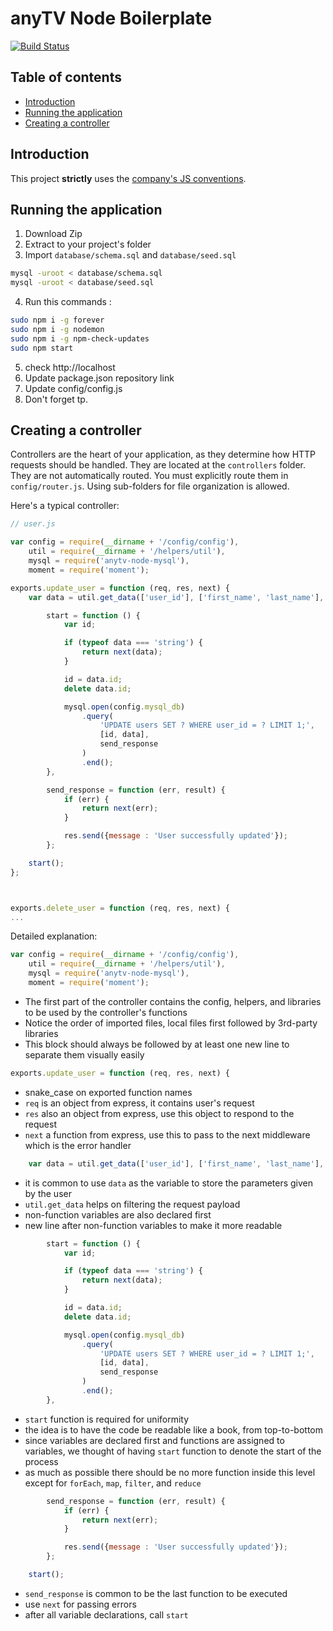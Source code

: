 anyTV Node Boilerplate
=====

[![Build Status](https://travis-ci.org/anyTV/anytv-node-boilerplate.svg?branch=master)](https://travis-ci.org/anyTV/anytv-node-boilerplate)

Table of contents
-----
- [Introduction](#introduction)
- [Running the application](#running-the-application)
- [Creating a controller](#creating-a-controller)

Introduction
-----
This project **strictly** uses the [company's JS conventions](https://github.com/anyTV/JS-conventions).

Running the application
-----

1. Download Zip
2. Extract to your project's folder
3. Import `database/schema.sql` and `database/seed.sql`
  ```sh
  mysql -uroot < database/schema.sql
  mysql -uroot < database/seed.sql
  ```

4. Run this commands :
  ```sh
  sudo npm i -g forever
  sudo npm i -g nodemon
  sudo npm i -g npm-check-updates
  sudo npm start
  ```

5. check http://localhost
6. Update package.json repository link
7. Update config/config.js
8. Don't forget tp.


Creating a controller
-----

Controllers are the heart of your application, as they determine how HTTP requests should be handled. They are located at the `controllers` folder. They are not automatically routed. You must explicitly route them in `config/router.js`. Using sub-folders for file organization is allowed.

Here's a typical controller:

```javascript
// user.js

var config = require(__dirname + '/config/config'),
	util = require(__dirname + '/helpers/util'),
	mysql = require('anytv-node-mysql'),
	moment = require('moment');

exports.update_user = function (req, res, next) {
	var data = util.get_data(['user_id'], ['first_name', 'last_name'], req.body),

		start = function () {
			var id;

			if (typeof data === 'string') {
				return next(data);
			}

			id = data.id;
			delete data.id;

			mysql.open(config.mysql_db)
				.query(
					'UPDATE users SET ? WHERE user_id = ? LIMIT 1;',
					[id, data],
					send_response
				)
				.end();
		},

		send_response = function (err, result) {
			if (err) {
				return next(err);
			}

			res.send({message : 'User successfully updated'});
		};

	start();
};



exports.delete_user = function (req, res, next) {
...
```

Detailed explanation:

```javascript
var config = require(__dirname + '/config/config'),
	util = require(__dirname + '/helpers/util'),
	mysql = require('anytv-node-mysql'),
	moment = require('moment');

```

- The first part of the controller contains the config, helpers, and libraries to be used by the controller's functions
- Notice the order of imported files, local files first followed by 3rd-party libraries
- This block should always be followed by at least one new line to separate them visually easily



```javascript
exports.update_user = function (req, res, next) {
```

- snake_case on exported function names
- `req` is an object from express, it contains user's request
- `res` also an object from express, use this object to respond to the request
- `next` a function from express, use this to pass to the next middleware which is the error handler

```javascript
	var data = util.get_data(['user_id'], ['first_name', 'last_name'], req.body),
```

- it is common to use `data` as the variable to store the parameters given by the user
- `util.get_data` helps on filtering the request payload
- non-function variables are also declared first
- new line after non-function variables to make it more readable

```javascript
		start = function () {
			var id;

			if (typeof data === 'string') {
				return next(data);
			}

			id = data.id;
			delete data.id;

			mysql.open(config.mysql_db)
				.query(
					'UPDATE users SET ? WHERE user_id = ? LIMIT 1;',
					[id, data],
					send_response
				)
				.end();
		},
```

- `start` function is required for uniformity
- the idea is to have the code be readable like a book, from top-to-bottom
- since variables are declared first and functions are assigned to variables, we thought of having `start` function to denote the start of the process
- as much as possible there should be no more function inside this level except for `forEach`, `map`, `filter`, and `reduce`

```javascript
		send_response = function (err, result) {
			if (err) {
				return next(err);
			}

			res.send({message : 'User successfully updated'});
		};

	start();
```

- `send_response` is common to be the last function to be executed
- use `next` for passing errors
- after all variable declarations, call `start`
